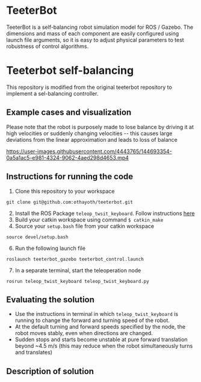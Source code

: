 # TeeterBot 
TeeterBot is a self-balancing robot simulation model for ROS / Gazebo. The dimensions and mass of each component are easily configured using launch file arguments, so it is easy to adjust physical parameters to test robustness of control algorithms.

# Teeterbot self-balancing
This repository is modified from the original teeterbot repository to implement a sel-balancing controller. 

## Example cases and visualization
Please note that the robot is purposely made to lose balance by driving it at high velocities or suddenly changing velocities -- this causes large deviations from the linear approximation and leads to loss of balance

https://user-images.githubusercontent.com/4443765/144693354-0a5a1ac5-e981-4324-9062-4aed298d4653.mp4

## Instructions for running the code

1. Clone this repository to your workspace
```
git clone git@github.com:othayoth/teeterbot.git
```
2. Install the ROS Package `teleop_twsit_keyboard`. Follow instructions [here](http://wiki.ros.org/teleop_twist_keyboard)
3. Build your catkin workspace using command `$ catkin_make`
4. Source your `setup.bash` file from your catkin workspace
```
source devel/setup.bash
```
6. Run the following launch file
```
roslaunch teeterbot_gazebo teeterbot_control.launch
```
7. In a separate terminal, start the teleoperation node
```
rosrun teleop_twist_keyboard teleop_twist_keyboard.py
```
## Evaluating the solution
- Use the instructions in terminal in which `teleop_twist_keyboard` is running to change the forward and turning speed of the robot. 
- At the default turning and forward speeds specified by the node, the robot moves stably, even when directions are changed.
- Sudden stops and starts become unstable at pure forward translation beyond ~4.5 m/s (this may reduce when the robot simultaneously turns and translates)


## Description of solution

 
 

